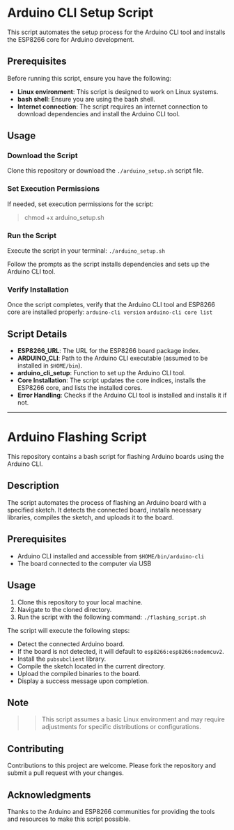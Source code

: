 # Arduino CLI Setup Script

This script automates the setup process for the Arduino CLI tool and installs the ESP8266 core for Arduino development.

## Prerequisites

Before running this script, ensure you have the following:

- **Linux environment**: This script is designed to work on Linux systems.
- **bash shell**: Ensure you are using the bash shell.
- **Internet connection**: The script requires an internet connection to download dependencies and install the Arduino CLI tool.

## Usage

### Download the Script
Clone this repository or download the `./arduino_setup.sh` script file.

### Set Execution Permissions
If needed, set execution permissions for the script:
>chmod +x arduino_setup.sh


### Run the Script
Execute the script in your terminal:
`./arduino_setup.sh`

Follow the prompts as the script installs dependencies and sets up the Arduino CLI tool.

### Verify Installation
Once the script completes, verify that the Arduino CLI tool and ESP8266 core are installed properly:
`arduino-cli version` `arduino-cli core list`


## Script Details

- **ESP8266_URL**: The URL for the ESP8266 board package index.
- **ARDUINO_CLI**: Path to the Arduino CLI executable (assumed to be installed in `$HOME/bin`).
- **arduino_cli_setup**: Function to set up the Arduino CLI tool.
- **Core Installation**: The script updates the core indices, installs the ESP8266 core, and lists the installed cores.
- **Error Handling**: Checks if the Arduino CLI tool is installed and installs it if not.


---

# Arduino Flashing Script

This repository contains a bash script for flashing Arduino boards using the Arduino CLI.

## Description

The script automates the process of flashing an Arduino board with a specified sketch. It detects the connected board, installs necessary libraries, compiles the sketch, and uploads it to the board.

## Prerequisites

- Arduino CLI installed and accessible from `$HOME/bin/arduino-cli`
- The board connected to the computer via USB

## Usage

1. Clone this repository to your local machine.
2. Navigate to the cloned directory.
3. Run the script with the following command:
`./flashing_script.sh`

The script will execute the following steps:
- Detect the connected Arduino board.
- If the board is not detected, it will default to `esp8266:esp8266:nodemcuv2`.
- Install the `pubsubclient` library.
- Compile the sketch located in the current directory.
- Upload the compiled binaries to the board.
- Display a success message upon completion.

## Note

>>This script assumes a basic Linux environment and may require adjustments for specific distributions or configurations.

## Contributing

Contributions to this project are welcome. Please fork the repository and submit a pull request with your changes.

## Acknowledgments

Thanks to the Arduino and ESP8266 communities for providing the tools and resources to make this script possible.
